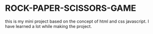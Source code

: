 # ROCK-PAPER-SCISSORS-GAME
this is my mini project based on the concept of html and css javascript. I have learned a lot while making the project. 

